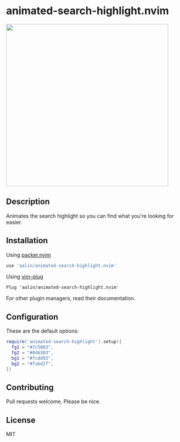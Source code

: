 animated-search-highlight.nvim
==============================

<img src="https://user-images.githubusercontent.com/41148/165985525-0a5a8c55-5857-4eda-8bfa-bb8360ce0beb.gif" width="442">

Description
-----------

Animates the search highlight so you can find what you're looking for easier.

Installation
------------

Using [packer.nvim](https://github.com/wbthomason/packer.nvim)

```lua
use 'aalin/animated-search-highlight.nvim'
```

Using [vim-plug](https://github.com/junegunn/vim-plug)

```vim
Plug 'aalin/animated-search-highlight.nvim'
```

For other plugin managers, read their documentation.

Configuration
-------------

These are the default options:

```lua
require('animated-search-highlight').setup({
  fg1 = "#7c5803",
  fg2 = "#8d6303",
  bg1 = "#fcdd93",
  bg2 = "#fabd2f",
})
```

Contributing
------------

Pull requests welcome. Please be nice.

License
-------

MIT
